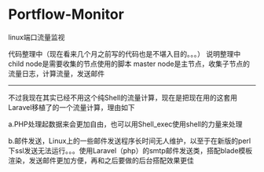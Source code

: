 # Portflow-Monitor
linux端口流量监视

代码整理中（现在看来几个月之前写的代码也是不堪入目的。。。）
说明整理中
child node是需要收集的节点使用的脚本
master node是主节点，收集子节点的流量日志，计算流量，发送邮件

<hr/>

不过我现在其实已经不用这个纯Shell的流量计算，现在是把现在用的这套用Laravel移植了的一个流量计算，理由如下

a.PHP处理起数据来会更加自由，也可以用Shell_exec使用shell的力量来处理

b.邮件发送，Linux上的一些邮件发送程序长时间无人维护，以至于在新版的perl下ssl发送无法运行。。。使用Laravel（php）的smtp邮件发送类，搭配blade模板渲染，发送邮件更加方便，再和之后要做的后台搭配效果更佳
